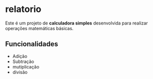 # relatorio

Este é um projeto de **calculadora simples** desenvolvida para realizar operações matemáticas básicas.

## Funcionalidades
- Adição  
- Subtração
- mutiplicação
- divisão
